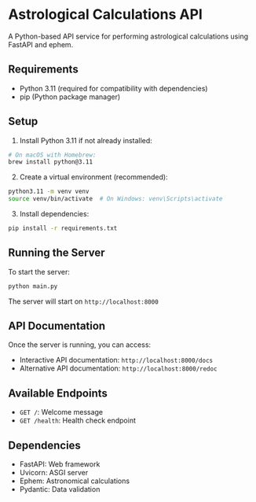 # Astrological Calculations API

A Python-based API service for performing astrological calculations using FastAPI and ephem.

## Requirements

- Python 3.11 (required for compatibility with dependencies)
- pip (Python package manager)

## Setup

1. Install Python 3.11 if not already installed:
```bash
# On macOS with Homebrew:
brew install python@3.11
```

2. Create a virtual environment (recommended):
```bash
python3.11 -m venv venv
source venv/bin/activate  # On Windows: venv\Scripts\activate
```

3. Install dependencies:
```bash
pip install -r requirements.txt
```

## Running the Server

To start the server:
```bash
python main.py
```

The server will start on `http://localhost:8000`

## API Documentation

Once the server is running, you can access:
- Interactive API documentation: `http://localhost:8000/docs`
- Alternative API documentation: `http://localhost:8000/redoc`

## Available Endpoints

- `GET /`: Welcome message
- `GET /health`: Health check endpoint

## Dependencies

- FastAPI: Web framework
- Uvicorn: ASGI server
- Ephem: Astronomical calculations
- Pydantic: Data validation 
